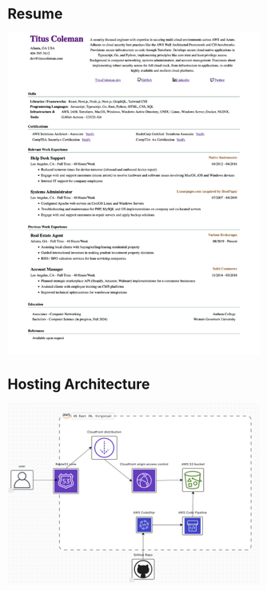 # Resume

![Resume](./images/Resume-TitusColeman-CloudSecurityEngineer-.png)

# Hosting Architecture

![aws-backend](./images/site-architecture.png)
